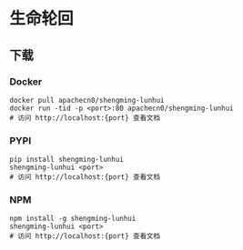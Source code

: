 # 生命轮回

## 下载

### Docker

```
docker pull apachecn0/shengming-lunhui
docker run -tid -p <port>:80 apachecn0/shengming-lunhui
# 访问 http://localhost:{port} 查看文档
```

### PYPI

```
pip install shengming-lunhui
shengming-lunhui <port>
# 访问 http://localhost:{port} 查看文档
```

### NPM

```
npm install -g shengming-lunhui
shengming-lunhui <port>
# 访问 http://localhost:{port} 查看文档
```